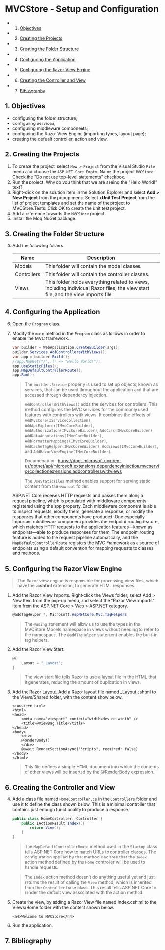 # MVCStore - Setup and Configuration

<!-- vscode-markdown-toc -->
* 1. [Objectives](#Objectives)
* 2. [Creating the Projects](#CreatingtheProjects)
* 3. [Creating the Folder Structure](#CreatingtheFolderStructure)
* 4. [Configuring the Application](#ConfiguringtheApplication)
* 5. [Configuring the Razor View Engine](#ConfiguringtheRazorViewEngine)
* 6. [Creating the Controller and View](#CreatingtheControllerandView)
* 7. [Bibliography](#Bibliography)

<!-- vscode-markdown-toc-config
	numbering=true
	autoSave=true
	/vscode-markdown-toc-config -->
<!-- /vscode-markdown-toc -->

##  1. <a name='Objectives'></a>Objectives
- configuring the folder structure;
- configuring services;
- configuring middleware components;
- configuring the Razor View Engine (importing types, layout page);
- creating the defualt controller, action and view.

##  2. <a name='CreatingtheProjects'></a>Creating the Projects
1. To create the project, select `New > Project` from the Visual Studio `File` menu and choose the `ASP.NET Core Empty`. Name the project `MVCStore`. Check the "Do not use top-level statements" checkbox.
2. Run the project. Why do you think that we are seeing the "Hello World!" text?
3. Right-click on the solution item in the Solution Explorer and select **Add > New Project** from the popup menu. Select **xUnit Test Project** from the list of project templates and set the name of the project to MVCStore.Tests. Click OK to create the unit test project. 
4.  Add a reference towards the `MVCStore` project.
5.  Install the Moq NuGet package.

##  3. <a name='CreatingtheFolderStructure'></a>Creating the Folder Structure

5. Add the following folders

    |Name|Description |
    | ------------- |-------------|
    Models |This folder will contain the model classes.|
    Controllers | This folder will contain the controller classes.
    Views | This folder holds everything related to views, including individual Razor files, the view start file, and the view imports file.

##  4. <a name='ConfiguringtheApplication'></a>Configuring the Application

6. Open the `Program` class.
7. Modify the `main` method in the `Program` class as follows in order to enable the MVC framework.

    ``` c#
    var builder = WebApplication.CreateBuilder(args);
    builder.Services.AddControllersWithViews();
    var app = builder.Build();
    //app.MapGet("/", () => "Hello World!");
    app.UseStaticFiles();
    app.MapDefaultControllerRoute();
    app.Run();
    ```

    > The `builder.Service` property is used to set up objects, known as services, that can be used throughout the application and that are accessed through dependency injection.

    >`AddControllersWithViews()` adds the services for controllers. This method configures the MVC services for the commonly used features with controllers with views. It combines the effects of `AddMvcCore(IServiceCollection)`, `AddApiExplorer(IMvcCoreBuilder)`, `AddAuthorization(IMvcCoreBuilder)`, `AddCors(IMvcCoreBuilder)`, `AddDataAnnotations(IMvcCoreBuilder)`, `AddFormatterMappings(IMvcCoreBuilder)`, `AddCacheTagHelper(IMvcCoreBuilder)`, `AddViews(IMvcCoreBuilder)`, and `AddRazorViewEngine(IMvcCoreBuilder)`.

    >Documenattion: https://docs.microsoft.com/en-us/dotnet/api/microsoft.extensions.dependencyinjection.mvcservicecollectionextensions.addcontrollerswithviews

    >The `UseStaticFiles` method enables support for serving static content from the `wwwroot` folder.

    ASP.NET Core receives HTTP requests and passes them along a request pipeline, which is populated with middleware components registered using the app property. Each middleware component is able to inspect requests, modify them, generate a response, or modify the responses that other components have produced. One especially important middleware component provides the endpoint routing feature, which matches HTTP requests to the application features—known as endpoints—able to produce responses for them. The endpoint routing feature is added to the request pipeline automatically, and the `MapDefaultControllerRoute` registers the MVC Framework as a source of endpoints using a default convention for mapping requests to classes and methods.

##  5. <a name='ConfiguringtheRazorViewEngine'></a>Configuring the Razor View Engine

> The Razor view engine is responsible for processing view files, which have the **.cshtml** extension, to generate HTML responses.

1.  Add the Razor View Imports. Right-click the Views folder, select Add > New Item from the pop-up menu, and select the "Razor View Imports" item from the ASP.NET Core > Web > ASP.NET category.
    
    ```c#
    @addTagHelper *, Microsoft.AspNetCore.Mvc.TagHelpers
    ```

    >The `@using` statement will allow us to use the types in the MVCStore.Models namespace in views without needing to refer to the namespace. The `@addTagHelper` statement enables the built-in tag helpers.

2.  Add the Razor View Start.

    ```C#
    @{
        Layout = "_Layout";
    }
    ```

    > The view start file tells Razor to use a layout file in the HTML that it generates, reducing the amount of duplication in views.
3.  Add the Razor Layout. Add a Razor layout file named _Layout.cshtml to the Views/Shared folder, with the content show below.

    ```CSHTML
    <!DOCTYPE html>
    <html>
    <head>
        <meta name="viewport" content="width=device-width" />
        <title>@ViewBag.Title</title>
    </head>
    <body>
        <div>
        @RenderBody()
        </div>
        @await RenderSectionAsync("Scripts", required: false)
    </body>
    </html>
    ```
    >This file defines a simple HTML document into which the contents of other views will be inserted by the @RenderBody expression.

##  6. <a name='CreatingtheControllerandView'></a>Creating the Controller and View
4. Add a class file named `HomeController.cs` in the `Controllers` folder and use it to define the class shown below. This is a minimal controller that contains just enough functionality to produce a response.

    ```C#
    public class HomeController: Controller {
        public IActionResult Index(){
            return View();
        }
    }
    ```
    >The `MapDefaultControllerRoute` method used in the `Startup` class tells ASP.NET Core how to match URLs to controller classes. The configuration applied by that method declares that the `Index` action method defined by the `Home` controller will be used to handle requests.

    >The `Index` action method doesn’t do anything useful yet and just returns the result of calling the `View` method, which is inherited from the `Controller` base class. This result tells ASP.NET Core to render the default view associated with the action method. 
    
5. Create the view, by adding a Razor View file named Index.cshtml to the Views/Home folder with the content shown below.

    ```CSHTML
    <h4>Welcome to MVCStore</h4>
    ```

6.  Run the application.

##  7. <a name='Bibliography'></a>Bibliography